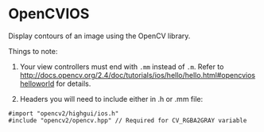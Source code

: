 # OpenCVIOS
Display contours of an image using the OpenCV library.

Things to note:

1. Your view controllers must end with `.mm` instead of `.m`. Refer to http://docs.opencv.org/2.4/doc/tutorials/ios/hello/hello.html#opencvioshelloworld for details.

2. Headers you will need to include either in .h or .mm file:
```
#import "opencv2/highgui/ios.h"
#include "opencv2/opencv.hpp" // Required for CV_RGBA2GRAY variable
```
